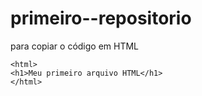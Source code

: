 # primeiro--repositorio

para copiar o código em HTML
```
<html>
<h1>Meu primeiro arquivo HTML</h1>
</html>
 ```
